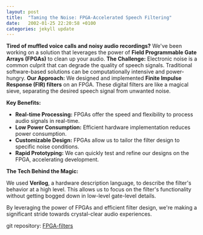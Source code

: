 ```yaml
---
layout: post
title:  "Taming the Noise: FPGA-Accelerated Speech Filtering"
date:   2002-01-25 22:20:58 +0100
categories: jekyll update
---
```


**Tired of muffled voice calls and noisy audio recordings?** We've been working on a solution that leverages the power of **Field Programmable Gate Arrays (FPGAs)** to clean up your audio.
**The Challenge:**
Electronic noise is a common culprit that can degrade the quality of speech signals. Traditional software-based solutions can be computationally intensive and power-hungry. 
**Our Approach:**
We designed and implemented **Finite Impulse Response (FIR) filters** on an FPGA. These digital filters are like a magical sieve, separating the desired speech signal from unwanted noise. 

**Key Benefits:**

* **Real-time Processing:** FPGAs offer the speed and flexibility to process audio signals in real-time.
* **Low Power Consumption:** Efficient hardware implementation reduces power consumption.
* **Customizable Design:** FPGAs allow us to tailor the filter design to specific noise conditions.
* **Rapid Prototyping:** We can quickly test and refine our designs on the FPGA, accelerating development.

**The Tech Behind the Magic:**

We used **Verilog**, a hardware description language, to describe the filter's behavior at a high level. This allows us to focus on the filter's functionality without getting bogged down in low-level gate-level details. 

By leveraging the power of FPGAs and efficient filter design, we're making a significant stride towards crystal-clear audio experiences. 


git repository: [FPGA-filters](https://github.com/garethcmurphy/fpga-filters)
